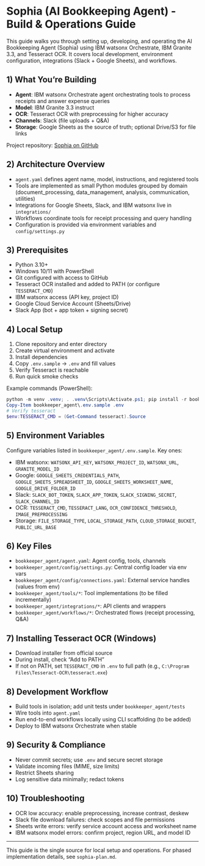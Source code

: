 # Sophia (AI Bookkeeping Agent) - Build & Operations Guide

This guide walks you through setting up, developing, and operating the AI Bookkeeping Agent (Sophia) using IBM watsonx Orchestrate, IBM Granite 3.3, and Tesseract OCR. It covers local development, environment configuration, integrations (Slack + Google Sheets), and workflows.

## 1) What You’re Building
- **Agent**: IBM watsonx Orchestrate agent orchestrating tools to process receipts and answer expense queries
- **Model**: IBM Granite 3.3 instruct
- **OCR**: Tesseract OCR with preprocessing for higher accuracy
- **Channels**: Slack (file uploads + Q&A)
- **Storage**: Google Sheets as the source of truth; optional Drive/S3 for file links

Project repository: [Sophia on GitHub](https://github.com/ugbodagadave/Sophia)

## 2) Architecture Overview
- `agent.yaml` defines agent name, model, instructions, and registered tools
- Tools are implemented as small Python modules grouped by domain (document_processing, data_management, analysis, communication, utilities)
- Integrations for Google Sheets, Slack, and IBM watsonx live in `integrations/`
- Workflows coordinate tools for receipt processing and query handling
- Configuration is provided via environment variables and `config/settings.py`

## 3) Prerequisites
- Python 3.10+
- Windows 10/11 with PowerShell
- Git configured with access to GitHub
- Tesseract OCR installed and added to PATH (or configure `TESSERACT_CMD`)
- IBM watsonx access (API key, project ID)
- Google Cloud Service Account (Sheets/Drive)
- Slack App (bot + app token + signing secret)

## 4) Local Setup
1. Clone repository and enter directory
2. Create virtual environment and activate
3. Install dependencies
4. Copy `.env.sample` → `.env` and fill values
5. Verify Tesseract is reachable
6. Run quick smoke checks

Example commands (PowerShell):
```powershell
python -m venv .venv; . .venv\Scripts\Activate.ps1; pip install -r bookkeeper_agent\requirements.txt
Copy-Item bookkeeper_agent\.env.sample .env
# Verify tesseract
$env:TESSERACT_CMD = (Get-Command tesseract).Source
```

## 5) Environment Variables
Configure variables listed in `bookkeeper_agent/.env.sample`. Key ones:
- IBM watsonx: `WATSONX_API_KEY`, `WATSONX_PROJECT_ID`, `WATSONX_URL`, `GRANITE_MODEL_ID`
- Google: `GOOGLE_SHEETS_CREDENTIALS_PATH`, `GOOGLE_SHEETS_SPREADSHEET_ID`, `GOOGLE_SHEETS_WORKSHEET_NAME`, `GOOGLE_DRIVE_FOLDER_ID`
- Slack: `SLACK_BOT_TOKEN`, `SLACK_APP_TOKEN`, `SLACK_SIGNING_SECRET`, `SLACK_CHANNEL_ID`
- OCR: `TESSERACT_CMD`, `TESSERACT_LANG`, `OCR_CONFIDENCE_THRESHOLD`, `IMAGE_PREPROCESSING`
- Storage: `FILE_STORAGE_TYPE`, `LOCAL_STORAGE_PATH`, `CLOUD_STORAGE_BUCKET`, `PUBLIC_URL_BASE`

## 6) Key Files
- `bookkeeper_agent/agent.yaml`: Agent config, tools, channels
- `bookkeeper_agent/config/settings.py`: Central config loader via env vars
- `bookkeeper_agent/config/connections.yaml`: External service handles (values from env)
- `bookkeeper_agent/tools/*`: Tool implementations (to be filled incrementally)
- `bookkeeper_agent/integrations/*`: API clients and wrappers
- `bookkeeper_agent/workflows/*`: Orchestrated flows (receipt processing, Q&A)

## 7) Installing Tesseract OCR (Windows)
- Download installer from official source
- During install, check “Add to PATH”
- If not on PATH, set `TESSERACT_CMD` in `.env` to full path (e.g., `C:\Program Files\Tesseract-OCR\tesseract.exe`)

## 8) Development Workflow
- Build tools in isolation; add unit tests under `bookkeeper_agent/tests`
- Wire tools into `agent.yaml`
- Run end-to-end workflows locally using CLI scaffolding (to be added)
- Deploy to IBM watsonx Orchestrate when stable

## 9) Security & Compliance
- Never commit secrets; use `.env` and secure secret storage
- Validate incoming files (MIME, size limits)
- Restrict Sheets sharing
- Log sensitive data minimally; redact tokens

## 10) Troubleshooting
- OCR low accuracy: enable preprocessing, increase contrast, deskew
- Slack file download failures: check scopes and file permissions
- Sheets write errors: verify service account access and worksheet name
- IBM watsonx model errors: confirm project, region URL, and model ID

---
This guide is the single source for local setup and operations. For phased implementation details, see `sophia-plan.md`. 